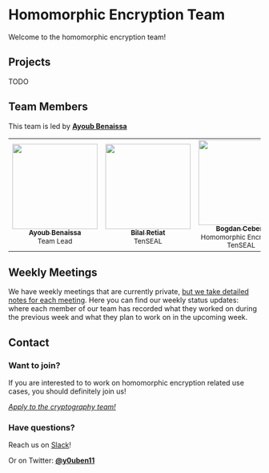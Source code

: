 # Homomorphic Encryption Team

Welcome to the homomorphic encryption team!


## Projects
TODO

## Team Members

This team is led by [**Ayoub Benaissa**](https://github.com/youben11)


<table>
  <tr>
    <td align="center">
      <a href="https://github.com/youben11">
        <img src="https://avatars0.githubusercontent.com/u/21220087?s=460" width="170px;" alt="">
        <br /><sub><b>Ayoub Benaissa</b></sub></a><br />
        <sub>Team Lead</sub>
      </a>
    </td>
    <td align="center">
      <a href="https://github.com/philomath213">
        <img src="https://avatars3.githubusercontent.com/u/20177422?s=460" width="170px;" alt="">
        <br /><sub><b>Bilal Retiat</b></sub></a><br />
        <sub>TenSEAL</sub>
      </a>
    </td>
    <td align="center">
      <a href="https://github.com/bcebere">
        <img src="https://avatars0.githubusercontent.com/u/1623754?s=460" width="170px;" alt="">
        <br /><sub><b>Bogdan Cebere</b></sub></a><br />
        <sub>Homomorphic Encryption</sub>
        <sub>TenSEAL</sub>
      </a>
    </td>
    <td align="center">
      <a href="https://github.com/dhuynh95">
        <img src="https://avatars0.githubusercontent.com/u/36925557?s=460" width="170px;" alt="">
        <br /><sub><b>Daniel Huynh</b></sub></a><br />
        <sub>Homomorphic Encryption</sub>
      </a>
    </td>
    <td align="center">
      <a href="https://github.com/IanQS">
        <img src="https://avatars3.githubusercontent.com/u/6968573?s=460" width="170px;" alt="">
        <br /><sub><b>Ian Quah</b></sub></a><br />
        <sub>Homomorphic Encryption</sub>
      </a>
    </td>
    <td align="center">
      <a href="https://github.com/IamRavikantSingh">
        <img src="https://avatars2.githubusercontent.com/u/40258150?s=460" width="170px;" alt="">
        <br /><sub><b>Ravikant Singh</b></sub></a><br />
        <sub>BFV scheme (PySyft)</sub>
      </a>
    </td>

  </tr>
</table>


## Weekly Meetings

We have weekly meetings that are currently private, [but we take detailed notes for each meeting](./meetings). Here you can find our weekly status updates: where each member of our team has recorded what they worked on during the previous week and what they plan to work on in the upcoming week.

## Contact

### Want to join?

If you are interested to to work on homomorphic encryption related use cases, you should definitely join us!

*[Apply to the cryptography team!](https://forms.gle/BWmYQJrCwqe1m3ex5)*

### Have questions?

Reach us on [Slack](http://slack.openmined.org/)!

Or on Twitter: [**@y0uben11**](https://twitter.com/y0uben11)